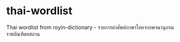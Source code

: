 # thai-wordlist
Thai wordlist from royin-dictionary - รายการคำศัพท์ภาษาไทยจากพจนานุกรมราชบัณฑิตยสถาน
